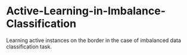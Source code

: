 # Active-Learning-in-Imbalance-Classification
Learning active instances on the border in the case of imbalanced data classification task.
